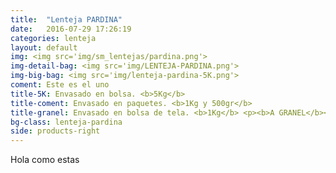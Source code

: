 ```yaml
---
title:  "Lenteja PARDINA"
date:   2016-07-29 17:26:19
categories: lenteja
layout: default
img: <img src='img/sm_lentejas/pardina.png'>
img-detail-bag: <img src='img/LENTEJA-PARDINA.png'>
img-big-bag: <img src='img/lenteja-pardina-5K.png'>
coment: Este es el uno
title-5K: Envasado en bolsa. <b>5Kg</b>
title-coment: Envasado en paquetes. <b>1Kg y 500gr</b>
title-granel: Envasado en bolsa de tela. <b>1Kg</b> <p><b>A GRANEL</b><br> Envasado en bolsa de <b>10Kg, 25Kg</b> 
bg-class: lenteja-pardina 
side: products-right
---
```


Hola como estas